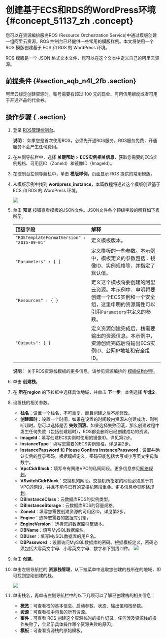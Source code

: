 # 创建基于ECS和RDS的WordPress环境 {#concept_51137_zh .concept}

您可以在资源编排服务ROS \(Resource Orchestration Service\)中通过模版创建一组阿里云资源。ROS 控制台已经提供一些常用的模版样例。本文将使用一个 ROS 模版创建基于 ECS 和 RDS 的 WordPress 环境。

ROS 模版是一个 JSON 格式文本文件，您可以在这个文本中定义自己的阿里云资源。

## 前提条件 {#section_eqb_n4l_2fb .section}

阿里云规定创建资源时，账号需要有超过 100 元的现金、可用信用额度或者可用于开通产品的代金券。

## 操作步骤 { .section}

1.  登录 [ROS管理控制台](https://ros.console.aliyun.com/)。

    **说明：** 如果您是首次使用ROS，必须先开通ROS服务。ROS服务免费，开通服务不会产生任何费用。

2.  在左侧导航栏中，选择 **关键帮助** \> **ECS实例相关信息**，获取您需要的ECS实例规格、可用区ID（ZoneId）和镜像ID（ImageId）。
3.  在控制台左侧导航栏中，单击 **模版样例**，页面显示 ROS 提供的常用模版。
4.  从模版示例中找到 **wordpress\_instance**，本篇教程将通过这个模版创建基于 ECS 和 RDS 的 WordPress 环境。

    ![](http://static-aliyun-doc.oss-cn-hangzhou.aliyuncs.com/assets/img/9767/154391316132242_zh-CN.png)

5.  单击 **预览** 按钮查看模板的JSON文件。JSON文件各个顶级字段的解释如下表所示。

    |顶级字段|解释|
    |:---|:-|
    |`"ROSTemplateFormatVersion" : "2015-09-01"`|定义模板版本。|
    |`"Parameters" : { }`|定义模板的一些参数。本示例中，模板定义的参数包括：镜像ID、实例规格等，并指定了默认值。|
    |`"Resources" : { }`|定义这个模板将要创建的阿里云资源。本示例中，申明将要创建一个ECS实例和一个安全组，这里申明的资源属性可以引用`Parameters`中定义的参数。|
    |`"Outputs": { }`|定义资源创建完成后，栈需要输出的资源信息。本示例中，资源创建完成后将输出ECS实例ID、公网IP地址和安全组ID。|

    **说明：** 关于ROS资源栈模板的更多信息，请参见资源编排的 [模板结构说明](../../../../cn.zh-CN/用户指南/模板语法/模板结构说明.md#)。

6.  单击 **创建栈**。
7.  在 **所在region** 的下拉框中选择具体地域，并单击 **下一步**。本例选择 **华北2**。
8.  设置栈的相关参数。

    -   **栈名**：设置一个栈名，不可重复，而且创建之后不能修改。
    -   **创建超时**：设置一个时间。如果在设置的时间段内资源未创建成功，则判断超时。您可以选择是否 **失败回滚**。如果选择失败回滚，那么创建过程中发生任何失败（包括创建超时），ROS都会删除已经创建成功的资源。
    -   **ImageId**：填写创建ECS实例时使用的镜像ID。详见第2步。
    -   **InstanceType**：填写您需要的ECS实例规格。详见第2步。
    -   **InstancePassword** 和 **Please Confirm InstancePassword**：设置并确认实例的登录密码。根据模板定义，密码只能包括大写或小写英文字母和数字。
    -   **VpcCidrBlock**：填写专有网络VPC的私网网段。更多信息参见[网络规划](../../../../cn.zh-CN/最佳实践/网络规划.md#)。
    -   **VSwitchCidrBlock**：交换机的网段。交换机所指定的网段必须属于其VPC的网段，并且不能与已有的交换机网段重叠。更多信息参见[网络规划](../../../../cn.zh-CN/最佳实践/网络规划.md#)。
    -   **DBInstanceClass**：云数据库RDS的实例类型。
    -   **DBInstanceStorage**：云数据库RDS的容量规格。
    -   **ZoneId**：填写您需要创建资源的可用区ID。详见第2步。
    -   **Engine**：选择您需要的数据库引擎。
    -   **EngineVersion**：选择您的数据库引擎版本。
    -   **DBName**：填写MySQL数据库名。
    -   **DBUser**：填写MySQL数据库的用户名。
    -   **DBPassword** ：设置访问MySQL数据库的密码。根据模板定义，密码必须包括大写英文字母、小写英文字母、数字和下划线四种。
    ![](http://static-aliyun-doc.oss-cn-hangzhou.aliyuncs.com/assets/img/9767/154391316132251_zh-CN.png)

9.  单击 **创建**。
10. 单击左侧导航栏的 **资源栈管理**，从下拉菜单中选取您创建的栈所在的地域，即可找到您刚创建的栈。

    ![](http://static-aliyun-doc.oss-cn-hangzhou.aliyuncs.com/assets/img/9767/154391316132490_zh-CN.png)

11. 单击栈名，再单击左侧导航栏中的以下几项可以了解已创建栈的相关信息：
    -   **概览**：可查看栈的基本信息、启动参数、状态、输出值和栈参数。
    -   **资源**：可查看栈中包含的所有资源。
    -   **事件**：可查看 ROS 创建这个资源栈时的操作记录。任何涉及资源栈的操作失败了，会显示具体操作哪个资源失败的原因。
    -   **模板**：可查看资源栈的原始模板。

